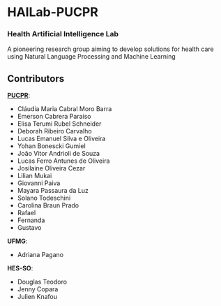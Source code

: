 
# HAILab-PUCPR
### Health Artificial Intelligence Lab
A pioneering research group aiming to develop solutions for health care using Natural Language Processing and Machine Learning


## Contributors 

**[PUCPR](https://www.pucpr.br/)**:

- Cláudia Maria Cabral Moro Barra
- Emerson Cabrera Paraiso
- Elisa Terumi Rubel Schneider
- Deborah Ribeiro Carvalho
- Lucas Emanuel Silva e Oliveira
- Yohan Bonescki Gumiel
- João Vitor Andrioli de Souza
- Lucas Ferro Antunes de Oliveira
- Josilaine Oliveira Cezar
- Lilian Mukai
- Giovanni Paiva
- Mayara Passaura da Luz
- Solano Todeschini
- Carolina Braun Prado
- Rafael 
- Fernanda
- Gustavo

**UFMG**:

- Adriana Pagano

**HES-SO**:

- Douglas Teodoro
- Jenny Copara
- Julien Knafou
